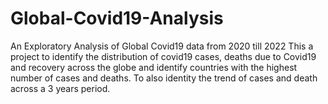 # Global-Covid19-Analysis
An Exploratory Analysis of Global Covid19 data from 2020 till 2022
This a project to identify the distribution of covid19 cases, deaths due to Covid19 and recovery across the globe and identify countries with the highest number of cases and deaths. To also identity the trend of cases and death across a 3 years period.
